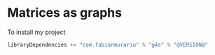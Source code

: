 # Matrices as graphs

To install my project
```scala
libraryDependencies += "com.fabianmurariu" % "g4s" % "@VERSION@"
```

```scala mdoc

```